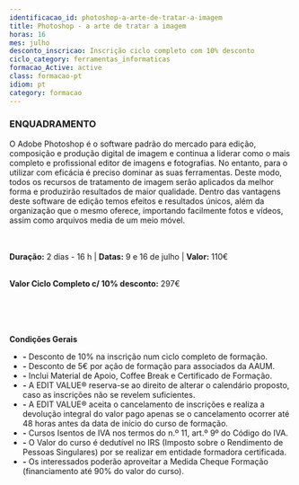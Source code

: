 ```yaml
---
identificacao_id: photoshop-a-arte-de-tratar-a-imagem
title: Photoshop - a arte de tratar a imagem
horas: 16
mes: julho
desconto_inscricao: Inscrição ciclo completo com 10% desconto
ciclo_category: ferramentas_informaticas
formacao_Active: active
class: formacao-pt
idiom: pt
category: formacao
---
```


### **ENQUADRAMENTO**
O Adobe Photoshop é o software padrão do mercado para edição, composição e produção digital de imagem e continua a liderar como o mais completo e profissional editor de imagens e fotografias. No entanto, para o utilizar com eficácia é preciso dominar as suas ferramentas. Deste modo, todos os recursos de tratamento de imagem serão aplicados da melhor forma e produzirão resultados de maior qualidade. Dentro das vantagens deste software de edição temos efeitos e resultados únicos, além da organização que o mesmo oferece, importando facilmente fotos e vídeos, assim como arquivos media de um meio móvel.  <br><br><br>

**Duração:** 2 dias - 16 h  \|  **Datas:** 9 e 16 de julho  \|  **Valor:** 110€<br><br> 

**Valor Ciclo Completo c/ 10% desconto:** 297€<br><br><br><br><br>

**Condições Gerais**

+ **\-** Desconto de 10% na inscrição num ciclo completo de formação.
+ **\-** Desconto de 5€ por ação de formação para associados da AAUM.
+ **\-** Inclui Material de Apoio, Coffee Break e Certificado de Formação.
+ **\-** A EDIT VALUE® reserva-se ao direito de alterar o calendário proposto, caso as inscrições não se revelem suficientes.
+ **\-** A EDIT VALUE® aceita o cancelamento de inscrições e realiza a devolução integral do valor pago apenas se o cancelamento ocorrer até 48 horas antes da data de início do curso de formação.
+ **\-** Cursos Isentos de IVA nos termos do n.º 11, art.º 9º do Código do IVA.
+ **\-** O Valor do curso é dedutível no IRS (Imposto sobre o Rendimento de Pessoas Singulares) por se realizar em entidade formadora certificada.
+ **\-** Os interessados poderão aproveitar a Medida Cheque Formação (financiamento até 90% do valor do curso).
